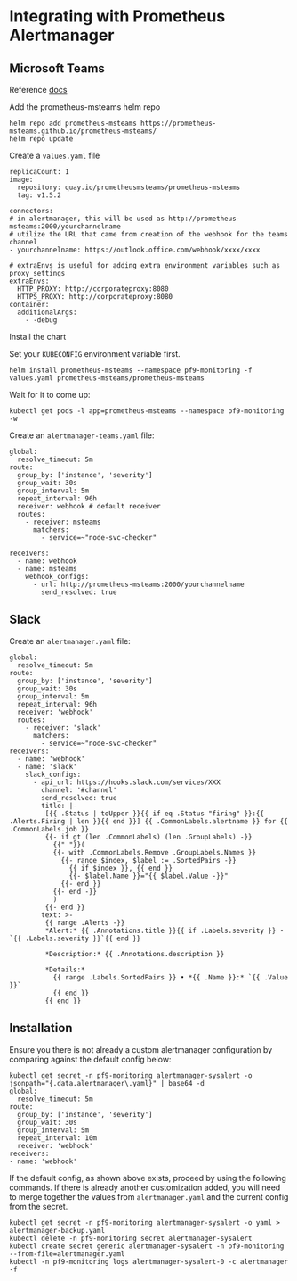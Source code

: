 # Integrating with Prometheus Alertmanager

## Microsoft Teams

Reference [docs](https://github.com/prometheus-msteams/prometheus-msteams/blob/master/chart/prometheus-msteams/README.md)

Add the prometheus-msteams helm repo
```
helm repo add prometheus-msteams https://prometheus-msteams.github.io/prometheus-msteams/
helm repo update
```

Create a `values.yaml` file

```
replicaCount: 1
image:
  repository: quay.io/prometheusmsteams/prometheus-msteams
  tag: v1.5.2

connectors:
# in alertmanager, this will be used as http://prometheus-msteams:2000/yourchannelname
# utilize the URL that came from creation of the webhook for the teams channel
- yourchannelname: https://outlook.office.com/webhook/xxxx/xxxx

# extraEnvs is useful for adding extra environment variables such as proxy settings
extraEnvs:
  HTTP_PROXY: http://corporateproxy:8080
  HTTPS_PROXY: http://corporateproxy:8080
container:
  additionalArgs:
    - -debug
```

Install the chart

Set your `KUBECONFIG` environment variable first.

```
helm install prometheus-msteams --namespace pf9-monitoring -f values.yaml prometheus-msteams/prometheus-msteams
```

Wait for it to come up:
```
kubectl get pods -l app=prometheus-msteams --namespace pf9-monitoring -w
```

Create an `alertmanager-teams.yaml` file:

```
global:
  resolve_timeout: 5m
route:
  group_by: ['instance', 'severity']
  group_wait: 30s
  group_interval: 5m
  repeat_interval: 96h
  receiver: webhook # default receiver
  routes:
    - receiver: msteams
      matchers:
        - service=~"node-svc-checker"

receivers:
  - name: webhook
  - name: msteams
    webhook_configs:
      - url: http://prometheus-msteams:2000/yourchannelname
        send_resolved: true
```

## Slack

Create an `alertmanager.yaml` file:
```
global:
  resolve_timeout: 5m
route:
  group_by: ['instance', 'severity']
  group_wait: 30s
  group_interval: 5m
  repeat_interval: 96h
  receiver: 'webhook'
  routes:
    - receiver: 'slack'
      matchers:
        - service=~"node-svc-checker"
receivers:
  - name: 'webhook'
  - name: 'slack'
    slack_configs:
      - api_url: https://hooks.slack.com/services/XXX
        channel: '#channel'
        send_resolved: true
        title: |-
         [{{ .Status | toUpper }}{{ if eq .Status "firing" }}:{{ .Alerts.Firing | len }}{{ end }}] {{ .CommonLabels.alertname }} for {{ .CommonLabels.job }}
         {{- if gt (len .CommonLabels) (len .GroupLabels) -}}
           {{" "}}(
           {{- with .CommonLabels.Remove .GroupLabels.Names }}
             {{- range $index, $label := .SortedPairs -}}
               {{ if $index }}, {{ end }}
               {{- $label.Name }}="{{ $label.Value -}}"
             {{- end }}
           {{- end -}}
           )
         {{- end }}
        text: >-
         {{ range .Alerts -}}
         *Alert:* {{ .Annotations.title }}{{ if .Labels.severity }} - `{{ .Labels.severity }}`{{ end }}

         *Description:* {{ .Annotations.description }}

         *Details:*
           {{ range .Labels.SortedPairs }} • *{{ .Name }}:* `{{ .Value }}`
           {{ end }}
         {{ end }}
```

## Installation

Ensure you there is not already a custom alertmanager configuration by comparing against the default config below:
```
kubectl get secret -n pf9-monitoring alertmanager-sysalert -o jsonpath="{.data.alertmanager\.yaml}" | base64 -d
global:
  resolve_timeout: 5m
route:
  group_by: ['instance', 'severity']
  group_wait: 30s
  group_interval: 5m
  repeat_interval: 10m
  receiver: 'webhook'
receivers:
- name: 'webhook'
```

If the default config, as shown above exists, proceed by using the following commands. If there is already
another customization added, you will need to merge together the values from `alertmanager.yaml` and the current config from the secret.
```
kubectl get secret -n pf9-monitoring alertmanager-sysalert -o yaml > alertmanager-backup.yaml
kubectl delete -n pf9-monitoring secret alertmanager-sysalert
kubectl create secret generic alertmanager-sysalert -n pf9-monitoring --from-file=alertmanager.yaml
kubectl -n pf9-monitoring logs alertmanager-sysalert-0 -c alertmanager -f
```

